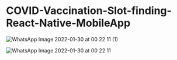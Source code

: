 # COVID-Vaccination-Slot-finding-React-Native-MobileApp

![WhatsApp Image 2022-01-30 at 00 22 11 (1)](https://user-images.githubusercontent.com/72183704/151673859-caaa3111-0d00-4667-bbf7-76fc815d3b06.jpeg)


![WhatsApp Image 2022-01-30 at 00 22 11](https://user-images.githubusercontent.com/72183704/151673861-9fa0f7e3-4fcf-471d-921c-c4d0d4fe561b.jpeg)
